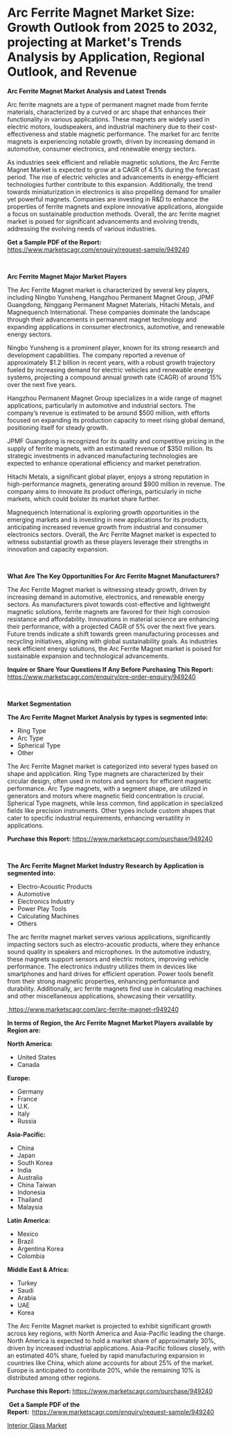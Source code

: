 <p><h1>Arc Ferrite Magnet Market Size: Growth Outlook from 2025 to 2032, projecting at Market's Trends Analysis by Application, Regional Outlook, and Revenue</h1></p><p><strong>Arc Ferrite Magnet Market Analysis and Latest Trends</strong></p>
<p><p>Arc ferrite magnets are a type of permanent magnet made from ferrite materials, characterized by a curved or arc shape that enhances their functionality in various applications. These magnets are widely used in electric motors, loudspeakers, and industrial machinery due to their cost-effectiveness and stable magnetic performance. The market for arc ferrite magnets is experiencing notable growth, driven by increasing demand in automotive, consumer electronics, and renewable energy sectors.</p><p>As industries seek efficient and reliable magnetic solutions, the Arc Ferrite Magnet Market is expected to grow at a CAGR of 4.5% during the forecast period. The rise of electric vehicles and advancements in energy-efficient technologies further contribute to this expansion. Additionally, the trend towards miniaturization in electronics is also propelling demand for smaller yet powerful magnets. Companies are investing in R&D to enhance the properties of ferrite magnets and explore innovative applications, alongside a focus on sustainable production methods. Overall, the arc ferrite magnet market is poised for significant advancements and evolving trends, addressing the evolving needs of various industries.</p></p>
<p><strong>Get a Sample PDF of the Report:&nbsp;</strong> <a href="https://www.marketscagr.com/enquiry/request-sample/949240?utm_campaign=3536&utm_medium=2&utm_source=Github&utm_content=ia&utm_term=02042025&utm_id=arc-ferrite-magnet">https://www.marketscagr.com/enquiry/request-sample/949240</a></p>
<p>&nbsp;</p>
<p><strong>Arc Ferrite Magnet Major Market Players</strong></p>
<p><p>The Arc Ferrite Magnet market is characterized by several key players, including Ningbo Yunsheng, Hangzhou Permanent Magnet Group, JPMF Guangdong, Ninggang Permanent Magnet Materials, Hitachi Metals, and Magnequench International. These companies dominate the landscape through their advancements in permanent magnet technology and expanding applications in consumer electronics, automotive, and renewable energy sectors.</p><p>Ningbo Yunsheng is a prominent player, known for its strong research and development capabilities. The company reported a revenue of approximately $1.2 billion in recent years, with a robust growth trajectory fueled by increasing demand for electric vehicles and renewable energy systems, projecting a compound annual growth rate (CAGR) of around 15% over the next five years.</p><p>Hangzhou Permanent Magnet Group specializes in a wide range of magnet applications, particularly in automotive and industrial sectors. The company’s revenue is estimated to be around $500 million, with efforts focused on expanding its production capacity to meet rising global demand, positioning itself for steady growth.</p><p>JPMF Guangdong is recognized for its quality and competitive pricing in the supply of ferrite magnets, with an estimated revenue of $350 million. Its strategic investments in advanced manufacturing technologies are expected to enhance operational efficiency and market penetration.</p><p>Hitachi Metals, a significant global player, enjoys a strong reputation in high-performance magnets, generating around $900 million in revenue. The company aims to innovate its product offerings, particularly in niche markets, which could bolster its market share further.</p><p>Magnequench International is exploring growth opportunities in the emerging markets and is investing in new applications for its products, anticipating increased revenue growth from industrial and consumer electronics sectors. Overall, the Arc Ferrite Magnet market is expected to witness substantial growth as these players leverage their strengths in innovation and capacity expansion.</p></p>
<p>&nbsp;</p>
<p><strong>What Are The Key Opportunities For Arc Ferrite Magnet Manufacturers?</strong></p>
<p><p>The Arc Ferrite Magnet market is witnessing steady growth, driven by increasing demand in automotive, electronics, and renewable energy sectors. As manufacturers pivot towards cost-effective and lightweight magnetic solutions, ferrite magnets are favored for their high corrosion resistance and affordability. Innovations in material science are enhancing their performance, with a projected CAGR of 5% over the next five years. Future trends indicate a shift towards green manufacturing processes and recycling initiatives, aligning with global sustainability goals. As industries seek efficient energy solutions, the Arc Ferrite Magnet market is poised for sustainable expansion and technological advancements.</p></p>
<p><strong>Inquire or Share Your Questions If Any Before Purchasing This Report:</strong> <a href="https://www.marketscagr.com/enquiry/pre-order-enquiry/949240?utm_campaign=3536&utm_medium=2&utm_source=Github&utm_content=ia&utm_term=02042025&utm_id=arc-ferrite-magnet">https://www.marketscagr.com/enquiry/pre-order-enquiry/949240</a></p>
<p>&nbsp;</p>
<p><strong>Market Segmentation</strong></p>
<p><strong>The Arc Ferrite Magnet Market Analysis by types is segmented into:</strong></p>
<p><ul><li>Ring Type</li><li>Arc Type</li><li>Spherical Type</li><li>Other</li></ul></p>
<p><p>The Arc Ferrite Magnet market is categorized into several types based on shape and application. Ring Type magnets are characterized by their circular design, often used in motors and sensors for efficient magnetic performance. Arc Type magnets, with a segment shape, are utilized in generators and motors where magnetic field concentration is crucial. Spherical Type magnets, while less common, find application in specialized fields like precision instruments. Other types include custom shapes that cater to specific industrial requirements, enhancing versatility in applications.</p></p>
<p><strong>Purchase this Report:&nbsp;</strong><a href="https://www.marketscagr.com/purchase/949240?utm_campaign=3536&utm_medium=2&utm_source=Github&utm_content=ia&utm_term=02042025&utm_id=arc-ferrite-magnet">https://www.marketscagr.com/purchase/949240</a></p>
<p>&nbsp;</p>
<p><strong>The Arc Ferrite Magnet Market Industry Research by Application is segmented into:</strong></p>
<p><ul><li>Electro-Acoustic Products</li><li>Automotive</li><li>Electronics Industry</li><li>Power Play Tools</li><li>Calculating Machines</li><li>Others</li></ul></p>
<p><p>The arc ferrite magnet market serves various applications, significantly impacting sectors such as electro-acoustic products, where they enhance sound quality in speakers and microphones. In the automotive industry, these magnets support sensors and electric motors, improving vehicle performance. The electronics industry utilizes them in devices like smartphones and hard drives for efficient operation. Power tools benefit from their strong magnetic properties, enhancing performance and durability. Additionally, arc ferrite magnets find use in calculating machines and other miscellaneous applications, showcasing their versatility.</p></p>
<p><a href="https://www.marketscagr.com/arc-ferrite-magnet-r949240?utm_campaign=3536&utm_medium=2&utm_source=Github&utm_content=ia&utm_term=02042025&utm_id=arc-ferrite-magnet">&nbsp;https://www.marketscagr.com/arc-ferrite-magnet-r949240</a></p>
<p><strong>In terms of Region, the Arc Ferrite Magnet Market Players available by Region are:</strong></p>
<p>
    <p> <strong> North America: </strong>
        <ul>
            <li>United States</li>
            <li>Canada</li>
        </ul>
        </p> 
    <p> <strong> Europe: </strong>
        <ul>
            <li>Germany</li>
            <li>France</li>
            <li>U.K.</li>
            <li>Italy</li>
            <li>Russia</li>
        </ul>
        </p> 
    <p> <strong> Asia-Pacific: </strong>
        <ul>
            <li>China</li>
            <li>Japan</li>
            <li>South Korea</li>
            <li>India</li>
            <li>Australia</li>
            <li>China Taiwan</li>
            <li>Indonesia</li>
            <li>Thailand</li>
            <li>Malaysia</li>
        </ul>
        </p> 
    <p> <strong> Latin America: </strong>
        <ul>
            <li>Mexico</li>
            <li>Brazil</li>
            <li>Argentina Korea</li>
            <li>Colombia</li>
        </ul>
        </p> 
    <p> <strong> Middle East & Africa: </strong>
        <ul>
            <li>Turkey</li>
            <li>Saudi</li>
            <li>Arabia</li>
            <li>UAE</li>
            <li>Korea</li>
        </ul>
    </p>
    </p>
<p><p>The Arc Ferrite Magnet market is projected to exhibit significant growth across key regions, with North America and Asia-Pacific leading the charge. North America is expected to hold a market share of approximately 30%, driven by increased industrial applications. Asia-Pacific follows closely, with an estimated 40% share, fueled by rapid manufacturing expansion in countries like China, which alone accounts for about 25% of the market. Europe is anticipated to contribute 20%, while the remaining 10% is distributed among other regions.</p></p>
<p><strong>Purchase this Report: </strong><a href="https://www.marketscagr.com/purchase/949240?utm_campaign=3536&utm_medium=2&utm_source=Github&utm_content=ia&utm_term=02042025&utm_id=arc-ferrite-magnet">https://www.marketscagr.com/purchase/949240</a></p>
<p>&nbsp;<strong>Get a Sample PDF of the Report:&nbsp;&nbsp;</strong><a href="https://www.marketscagr.com/enquiry/request-sample/949240?utm_campaign=3536&utm_medium=2&utm_source=Github&utm_content=ia&utm_term=02042025&utm_id=arc-ferrite-magnet">https://www.marketscagr.com/enquiry/request-sample/949240</a></p>
<p><strong></strong></p>
<p><p><a href="https://github.com/kukolkasimo5/Market-Research-Report-List-1/blob/main/interior-glass-market.md?utm_campaign=3536&utm_medium=2&utm_source=Github&utm_content=ia&utm_term=02042025&utm_id=arc-ferrite-magnet">Interior Glass Market</a></p></p>
